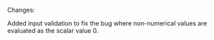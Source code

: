 Changes:

Added input validation to fix the bug where non-numerical values are evaluated as the scalar value 0.

